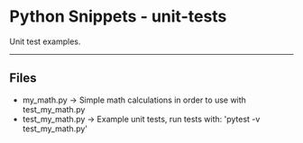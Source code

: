 # Python Snippets - unit-tests

Unit test examples.

----

## Files

- my_math.py -> Simple math calculations in order to use with test_my_math.py
- test_my_math.py -> Example unit tests, run tests with: 'pytest -v test_my_math.py'

